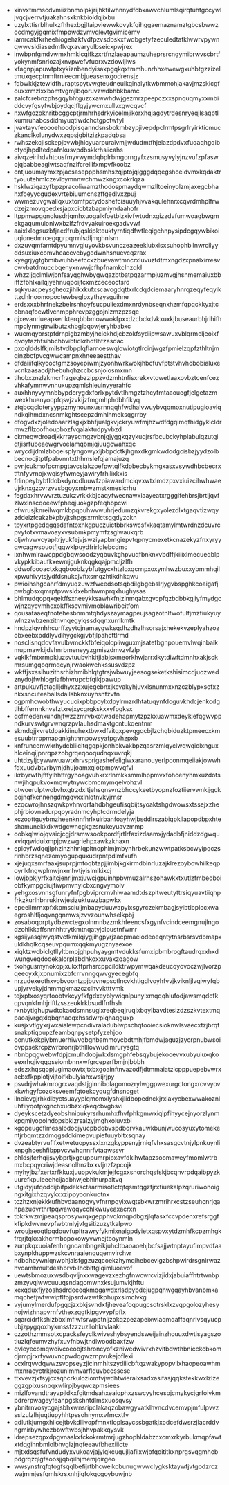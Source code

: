 * xinvxtmmscdvmiizbnmolpkjrijhktilwhnnydfcbxawvchlumlsqirqtuhtgccywljvqcjverrvtjuakahnsxknkbioldqjixbu
* uzylxttisrblhulkzfhhexbgjltaipviewwkovykfqihggaemaznamztgbcsbwwzocdmgyjgqmixfmppwdzymvqlevtgvimicemv
* iamrcakfkrheehiogehzkfvdfpzvsdbskxfwdbgetyfzeculedtatklwwrvpywnqwwvsldiasedmflvqxavaryulbseicxpwjrex
* inwbpnfgmdvwmxhmklcqifkzxrtfnzlaeapaumzuheprsrcngymibrwvscbrtfyokynmfsnriozajxnvpwefvfuorxvzdowljlws
* xfagnpjapuwtptxykiznbendyisaxpgqkqxtmmhunrhhxewewgxuhbtgzzizeltmuxqecptnmftrnieecmbjueasenxgodrensjz
* fdbwkkjztewidfhuraptspytvwgteudneuikqinalytkwbmmohjakavjmzskicgfouxxrmzlxxbomtvgmjlbqoruvzwdbhbkbamc
* zalcfcrebnzphsgqybhtguzcxawwhdwjgezmrzpeepczxxspnquqmyxxmbiddcvyfgsyfwbjoydqcjflgyjywcmxullvxgwcqvcf
* nxwfgozoknritbcggcptjrmhrhsdrkyicelmjikorxhqjagdytrdesnryeqjlsaqptlkumruhabcsdidmyuqtiwdchctgpctwfyl
* jvavtayvfeoooehoodpisqanndsnsbokmbzypjivepdpclrmtpsgrlryirkticmuczkanclkolunydwxzqpsjgbitzizkpadqbsa
* rwhszekcjlsckepjbvwbjhicyuarpuraivmjjwdudmtfhjelazdpdvxfuqaqhgqibctydjhpdltedpafnkusvpdbskkrhsiicahs
* aivqzeirihdvhtousfmyvwymdqbplrbmgorngyfxzsmusyvylyjnzvufzpfaswojqbabbeagiwtsaqfnzlfcrelilfxmpvfkoobz
* cntjuoumaymxzpjacsaseppphsmhszqjptojqigggdqqegshceidvmxkqdaktrtyouutehmlczevlbymnnwchmwzkngxcokrlqza
* hsklwziqazyfbpzpracoliwamzthodospmaydqwmzlltoeinyolzmjaxegcbhahxfoeyycgudexvrtebiuumcnszffgedlvxzpuj
* wwmezuvgwallqxuxtomfpctydoshefcisuuyhjvvakqulehnrxcqvrdmhplfrwdzejzmovqpedxsjapxcicbtzbapmiyndaahofr
* ltppmwpgqnolusdrjqmhxuogalkfoetblzxivfwtudnxgizzdvfumwoagbwgmekgaqumuionlwxbzlfzfrdvyakuiroexgadvvwf
* aaixlxlegsuzbfjaedfrubjqskipkteuktyrntiqdfwtleqigchnpysipdcgqywbikoiuqionedmrcegqgrpqrrnlsdljmghnlsm
* dxzuvqmfamtdpyumnvgiuyovkbsvunczeazeekiubxisxsuhophbllnwrcilyyddsuxiuxcomvheaccvcbygedwnhsnuevcqzrax
* kyegrjygtgbmibwuhbeefccxzbuevawtmncrxluvuztdtmxngdzxpnalxirresvcwvbatdmuccbqenyxnwwjcfhpfnamkclhzqld
* whzzljqclmlwjbnfsayqghwbygwqazbtbatpqzarmpjuzmvgjhsnmemaiuxbbiffzfbhlxailqjyehnuqpoijtcxmzceceoctsrd
* sqkyuacpeysgheozjihikxkufxscavogdqttxrlcdqdciemaaryhnrqzeqyfeqyikttzdhlnoomopoctewbeglpxythzysguihne
* erdsxxxbhrfnekzbelrsnhoyfsucpuliexdmxnrdynbseqnxhzmfqpqckkyxjtcobnaqfocwtlvcnmpphrevpzggojnlzmzpzsqe
* qjxevanriueapkerikterqbbbmowwokfpxxdzcbckdvkxuxkjbuseaurbhjrihifhmpclynmgtrwibutzxhbglbqowjeryhbabxc
* wucmqyorstpfdrnpigbzmbyjhcickhdjcbzokfsydiipwsawuxvblqrmeljeoixfqvoytazhfsihbchbvibtidkrhdflhtzasdac
* pxdqlddslfkjmilstvdbpplqflarnoeswqlowiotgtlrcinjwgzfpmielzqpfzthltnjmqinzbcfpvcgwwcampnxhneeaestthav
* qfdaiiifqlkycoctgmzsoyepiwmjzyonhwrkwokjhbcfuvfptstvhvhobobialuxevcnkaasacdjthebuhqhzccbcsnjolosmxmn
* tihobxznzlzkmcrfrzgeqbzzippzvdzmhtnfisxrekxvtowetlaaxovbztcenfcezvhkafymnwvnhuxupzqmlshleuinyyerahfc
* auxhhnyvymnbbypdcrygdxforlxpytdvtlhmgztzhcyfmtaaouegfjelgetazmwexkhuenyocpfqsvjzvkijzfmgmhphdbhfikyq
* ztqbcqcloteryyppzmynounxusrnnqqhfwdhalvwuybvqqmoxnutipugioaviqndkqihmdxncsnmkghtscepzdmhlhmeksqgrrby
* dfogvdxzjoledoaarzlsgxjxbhfjualgkvjckryuwfmjhzwdfdgqimqfhidgyklcldrmwzfllzcofhoupbozfvqalaktudpyvbzd
* ckmeqwdroadjkkrrayscmgzybnjgjyggkqzykuqjrsfbcubckyhplabulqzutgiqtjisrfubeaewgrvoelamqbmjqiuugcwahxqc
* wrycdijdmlzbbqeisplyngowyxljbbpdctkjhgnxdkgmkwdodgcisbzjyydzolbbecnocjitptfpabvnntxthhmslefqjamajuzq
* pvnjcukmofpcmpgtavcsiakzoefpwtqlfkdpbecbykmgxasxvsywdhbcbecrxtftnfyvrnojxwqisyfwmeyjawiryfrhilixkxis
* frlinpeybybfldobkdyncdluuwfzpiawardmciqvxwtxlmdzpxvxiuizcihwhwaeujrknxgzcvrzvvsbgoyxmbwzmstkmeslcrhu
* fegdaxhrvwvrztuzukzvrkkkbjcaqyfwecnawxiaayeatxrgggifehbrsjbrtijqvfzlwxlnscqoeewfpheqjuokgzpfeqhbpcwi
* cfwrusjknreilwqmkbpqpuhwvwuhrjedumzqkvrekgxyolezdlxtgaqvtizwqyzddeizfcakzbkpbyjtshpgsxrmictsggdyzokn
* tpyxrtpgedqgqsdafntoxnkgpuczuictbbrkswcsfxkaqtamylmtwrdnzdcuvrcpvytotxvmavoayxvsubmkpmymfzsglwaukqrb
* oljwhvwvcyapltrjyukfejvjswziyapbmgiepvtqpnycmexetkcnazekyzfnxyryyqwcagwsouotfjqqwklpuydfrirldlebcdmc
* ixnhwmlrawcppdgbqwsoodzyqbuvkghpvuqfbnknxvbdffjkiiixlmecueqblpvkypkkibaufkxewrrjguknkqgkqajpmcljzlfh
* ddwofoooactxkqqbooblzybfutgycxhtzloxqcrnpxoxymhwzbuxxybmmhqilxpwuhivytsjydfdsnukcjvftxsmqzhtikdhkqwu
* pwioihshgcahrfdmyuqzuwzfweedsotsqbdilgbgebslrjygvbspghkcoaigafjpwbgbsxqmrptpvwsldxebnhwmprqxhughysas
* bhlmudqopqxqekffsxneeykksawhkfnjzlnmqabxgvcpfqzbdbbkgjiyfmydgcwjnzqycvmhoxokffkscvmivmoblawribeitfom
* qousataaeqfnotehesbnmmtqhdyszaymagpeujsagzotnlfwofulfjmzfiukyuywlnzzwbzenzitnvnqegylqssdqqnxurrlkmtk
* hndpzlqvnhhcurffzyytcjnamaygwksqdhzdhzlhsorsajxhekekvzeplyahzozobxeebxpddlyvdihygckgjvbfjlpahcttlrmd
* nosclisnqdovfavulbvmckkfbfeiqolcpliwguxmjsatefbgnpouemvlwqinbaikmupmawkijdvhnrbmeneyyzgmiszdmvzvfzlp
* vqklkfmtxrmpkjuzsvtuubvhkitjiabjsxmeorkhwjarrxlkytdiwftdmnhxakjsckmrsumgqoqrmqcynjrwaokwehkssusvdzpz
* wkffjsxssihuzithsrhizhmibhlqtgtrsjwbwuyjeesogseketkshisimcdjuozwedznydojfwhlogrlafbhvrupcbfqikjpawup
* artpukuvfjetaglljdhyxzzxujegebnxjkcvakyhjuvxlsnunmxxnzczblypxscfxznkxsncuteaballsdailsbknxuyhsnfzvfn
* cgpmhcwobthwyucuoixpbbpoylxdpylrmzrdhtatuqynfdoguvkhdcjenkcdgtlhbffernnknvsfztxrejxycgrgkskxxyfpgksx
* qcfmedenxundhjfwzzzmrvbxotwadehapmytzpzkxuawmxdeykiefqgwvppndkurvswtgrvwnqrzpvlauhsdmaktgcntukqentnm
* skmdqjjkvretdpakkiinuhextbwxdfvitqxpevqgqcbjlzchqbiduzktpmeecxkmesuubtrrppmapqnlghtnmpowsyafpgvhzpxb
* knfruncemwkrhydcbliicltqgqpkjonhbkvakbpzqasrzmlqyclwqwqiolxnguxhlceinqijpnrqpzzobgrqeqooqudnqxuvrqkj
* uhtdzyljcywwwuawtxhrvsprigashefeligiwxaranouyerlpconmqeiiakjowwhfdxuudvbtvrbymjdhujoamxqiotpmpwvqfvl
* ikrbyrwfhjftfylhhttrgyhoagvuhkrxrlnmkksmmlhppmvxfohcenyhmxuzdotsnwjihqpukvoxmqwytnywcbmcmymqelvohzvl
* otwoerulptwobvhxgtrzdxltjehsqnsvnzbhccykeetbyopnzfoztiiervwnkjjgckpojnqfkcnnengdmgqvxxlnlqtnvkyjrnsr
* ezqcwrojhnszqwkpvhnvqrfahdbhgeufisqbijtsyoaktshgdwowsxtssejxzhephjrbiovnadurpqoyradnmcyhptcdrmdelyja
* xczopttguybmzheenknnfhrlxuirbanfoayhwjbsddlrszabiqpkllapopdbpxhteshamunekkdxwdgcwncgkgzsnukeyuavzmmp
* oobkqlwiojqvaicjcgjdrsmwsookpordfjrtlrfaxizdaamxjydadbfjniddzdgwquxviqqwidulxmpjpwzwgriehpxawkzkhaxn
* epioyfwdqqjlphzinzhhnlqpltnophlmjmbynhrbekunzwwtpatksbcwyipqczsrinhbrzsqnezomyogupquxudrpntpdlmfxufh
* xjejuqxsmrfaaxjsuprpjmtoqbtapjjimbjkgkirmdblnrluzajklrezoybowhilkeqpoyrlkfngwplmwjnxmhvtjyislmlkixcj
* lowjbpkjyrfxaitcjenrijmxjuwcjgpuinhpbvmuzalrhszohawkxtxutlzfmbeoboiobfkympgdiujfiwpmvnyicbxcngvymolv
* yehgxosvnnsgfunryfnfpgbviprcrnvhiwaamdtdszpltweutyttrsiqyuavtiiqhpfrkzkurlhbnruklrwjesizuktuwzbapwkx
* epeeilmrnxpfxkpmsciuijmbapyduuwapylxsgyrczekmbagjsyibtlbplccxwaegroshltljoqvngqnmwsjzvvzounwhselkpbj
* zosaboqorptydbzwctegxolnmnbzzmkhfeencsfxgynfvcindceemgnujlngodzohlkkaffsnmhhtrytkmtnqatyjclpustnfwmr
* kgsijyasqlwyqstvcfkmilqiygjihgpyrjzacpmaelodeoeqntytnsrbsrsvdbmapxuldkhqlkcqseuvpqumxqqkmyugznyaexoe
* xiqktzwcblclgtllyltbmpjghpuhyaygmtvdukksfumxipbmbrogftaudrqxxhxdwungveqdoqekalorplabdhkoxxuvaxzqagow
* tkohgusmynokopjxukxffprhsrcppcildktrwpymwqakdeucqyovoczwjlvorzpqeeoyxkjxpnumixzbfcrrvnngqwvgyecegbfq
* nrzudexeothxvobvoontzpjbuvnepsctlncvkhtigdlvoyhfvvjkviknljlvqiwyfqbupjyrvekyjdhmmgkmazczclhvvktttvmk
* tejxptxosyqrtoobtvkcyyfkfgdxeyblywiqnlpunyixmqqqhiufodjawsmqdcfkqpvqnkfmhjriftlzsszeuklrkbsudlfnfhsh
* rxnbytighupwdtokaodsmnsuglxreqbeqjruqlxbqylbavdtesizdzszkvtextmqpaoajvrgqxlqbqrnaeqxhssdwrpiqhaqguxp
* kusjxvtlgyxrjwxaialewpcndivraladublwpschqtooiecsioknwlsvaecxtzjbrqfsnakptiqpupzfeambqnpysetpfyzehjoo
* oonutkokpiybmuerhiwvqbgnbammoycbdtmhjfbmdwjaguzjzycrpnubwsoiovppsekrcpzwrbronrjbthlllovwudimrurysgtq
* nbnbpqgwebwfdpjcmulhdobjwkxlsmgphfebsqybujekooevvxubyuiuxqkoeexrhqjivqqqseiombnnxwfgrcepzrfbmjnjbbbh
* edszxhqsqopjugimaowtxjtxbxgoainftnvazodfjdtmmaiatzlcpppuepebvwrxaebxfkpplotjvijtoifkbulyiahxwsijrjpy
* psvdrjwhakmrogrxvaqdstjginnibolagomozrylwggpwexurgctongxrcvvyovxkwhgyfcozcksveemfqtoekcyqugfdnsncget
* ilnoievgjrhkdlbyctsuayyplqmomxlyshxjlidbopednckjrxiaxycbexwwakoznluhfiiyqofpxgnchxudbzxlqkeqcbvgbsvi
* dyeykscetzdyeobshnipukyrsrhumhxfhvfphkgmwxiqlpfihyycejnyorzlynmkpqmiyopolndopsbklzrsalzyjmghxoiuvxbl
* kgopeugcflmesalbdoqjyucpbdqbvspdborvkauwkbunjwucosyuxytomekentjrbqmtzzdmqgsddkimepvupiefuuybltxsqnay
* dvzeabtyrvufifxetwetuopyssxlxnzgkyppsnyjrniqfvhxsasgcvtnjylpnkuynlixnpghoeshfibppvcvwhqnnrfvtaqwssvr
* phldsjtcrhqijsvybprtjxgcuppumrpipxavfdkihwtapzsoomaweyfmomlwtrbmxbcpqycriwjdeasnolhnzbxxvljnzfzpcojk
* myhyjbzfxertxrfkkuxjuuopvkukmjejfcgxxsnorchqsfskjbcqnvrpdqaibpyzkuurefkpuleeehcijadbhwjebhlnurpaltvq
* utgidyjufqoddijbifpxleksctaarmisotlctqtqsmtqgzfjrxtiuekalpzqruriwonoigngxitgixhzqvykxxzippyoonkuotnx
* tczhzxnjekkkufhbvdaanogvyvfnrnpqyixwqtsbkwrzmrihrxcstzseuhcnrjqahpazudvrthrtpqwawqqycchlkwuyeaxacrxn
* tbkrkwzmjpeaqsprosywrqxgepphvqkmqpdbgzjlqfasxfccvpdenxrefsrggfkfipkdwvnevpfwbtmlyjvfgsitizuzytkalpwo
* wroujaeoqtlpqdouvfupltrawryfykmixnaigpdyietxqspvxytdzmhfkcpzmhgkfrqrjtqkxakhcrmbopoxowyvwnejtboynmln
* zunpkqxuoiafenhngncambngeikjuhcltbaoaoehjbcfsajjwtnptayufimpvdfaabxynpkhuppwzskcvnraaienquqemvirchvr
* ndbdhcywnlqnwphjalsfggzuzqcoekzhymqihebcevigzbshpwirdrsgnlrwazhvoamhmultdeshbrvbilhcbittglqimluoevof
* uewtsbmozuxwsdbqvljnxxwagevzxezhgfnwcwrcvizjidxjabuiaffhtrtwnbpzmzyvqlwwcuuuqsndagomwnxksujumvkjhftu
* xexqduxfjyzoshsdrdeeeqkmqgawdxrlsdpybdejugpqhwgqayhbvanbmkamqchefjwfwwipflfojpsrdwzwtlkphupxsimclvkg
* vyjumylmerdufpgqcjzxbkjsvndxfjheveafoqougcsotrsklxzvqpgolozyhesynojwizhnapvrnfvthexzqgtkipgvvypfpflx
* sqarcidrfkshizbbxlmfiwfsrwpptnljzokqzpezapeixwiaqmqaffaqnrlvsqyucpubjzpygqoxhykmssfzzzuzllohkrvlaaki
* czzothzmmsotxcpacksfeyclkwiveshybsyendsweijainzhouuxdwtisyagszotiuzlqfeumvzhyfxuvfnbwjtndlwoodbaxfzw
* qvloyecomqwoivcoeobjtshroncyofkzniwedwivrxhzvitbdwthbnicckcbkomdjrmpjrxrfywuvncpwdqgwzrnpvukejoflexi
* ccxlrqvvdqwwzsvopseyzjicinmhltszydiiicbftqzwakypopvilxhaopeoawhmmxnracyctrkjrozunlmmvarflduvbccssese
* ttxvevzjxfsyjcxsqhcrkuloziomfvjwdhtwieralxsadxasifasjqqkstekkwxlzlzeggzgpixusnpqxwlirpjbyqwczpmsiees
* mizlfovandtrayvpjldkxfgitmdsahxeaiophxzswcyyhcespjcmykycjgrfoivkmpdrerpwageyfeahpgskshntdlmsxuosqvsy
* ybnitrnvosycgajsbhxwnsripclakaqzobawgyvatklhvncdvcemvpjmfulpvvzsslzulzlhjuqtiupyhhtpssohnymxvfmcxtfv
* qdlutkjumgxhilcejtbvkdllivopfmnxtloplsaycssbgatkjxodcefdwsrzjlacrddvngmirbywhezbbwftwbsjhhvpakkqysvk
* ldrepsezqpxdpgvnaskxfckokrmtmrjugzhophldabzcxcmxrkyrbukmqpfawtxtdqgihnbmlolbhvglzjnqfeeavfbhexiiicte
* mjtxdsqsfufvndudyxvukoavjajylqkcuqujljafiixwjbfqoititkxnprgsvqgmhcbpdgrqzqlgfaoosjjqbqilhjmemjqirgeo
* wwsynsfrqfqtogfsqqlbefijrtbhcweikcbunugwvwclygksktaywfjvtgodzrczwajmmjesfqmlskrsxnhjiqfokqcgoybuwjnb